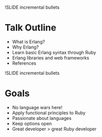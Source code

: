 !SLIDE incremental bullets

# Talk Outline

* What is Erlang?
* Why Erlang?
* Learn basic Erlang syntax through Ruby
* Erlang libraries and web frameworks
* References

!SLIDE incremental bullets

# Goals

* No language wars here!
* Apply functional principles to Ruby
* Passionate about languages
* Keep options open
* Great developer > great Ruby developer
